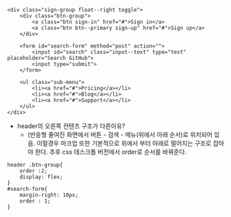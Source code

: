 ```
<div class="sign-group float--right toggle">
    <div class="btn-group">
        <a class="btn sign-in" href="#">Sign in</a>
        <a class="btn btn--primary sign-up" href="#">Sign up</a>
    </div>

    <form id="search-form" method="post" action="">
        <input id="search" class="input--text" type="text" placeholder="Search GitHub">
        <input type="submit">
    </form>

    <ul class="sub-menu">
        <li><a href="#">Pricing</a></li>
        <li><a href="#">Blog</a></li>
        <li><a href="#">Support</a></li>
    </ul>
</div>
```
- header의 오른쪽 컨텐츠 구조가 다른이유?
    - (반응형 줄여진 화면에서 버튼 - 검색 - 메뉴(위에서 아래 순서)로 위치되어 있음. 이럴경우 마크업 또한 기본적으로 위에서 부터 아래로 떨어지는 구조로 잡아야 한다. 추후 css 데스크톱 버전에서 order로 순서를 바꿔준다.

```
header .btn-group{
    order :2;
    display: flex;
}
#search-form{
    margin-right: 10px;
    order : 1;
}
```